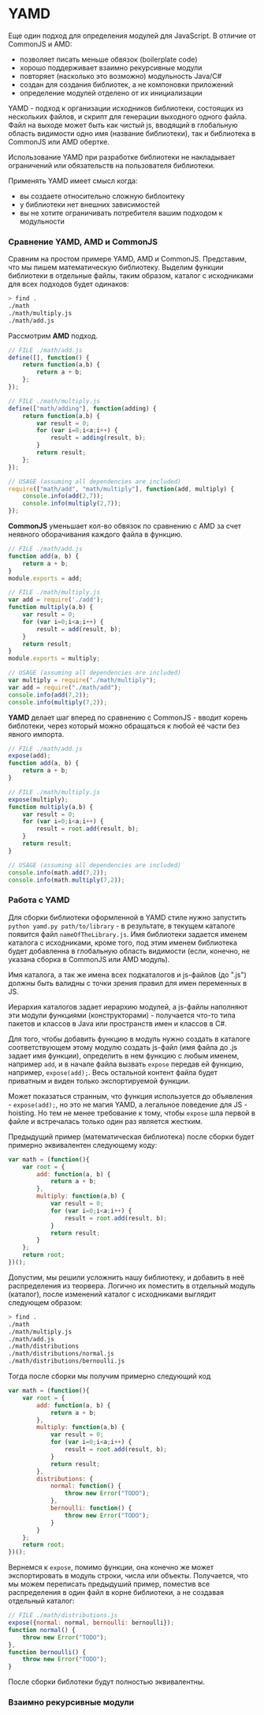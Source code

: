 # YAMD

Еще один подход для определения модулей для JavaScript. В отличие от CommonJS и AMD:
  * позволяет писать меньше обвязок (boilerplate code)
  * хорошо поддерживает взаимно рекурсивные модули
  * повторяет (насколько это возможно) модульность Java/C#
  * создан для создания библиотек, а не компоновки приложений
  * определение модулей отделено от их инициализации

YAMD - подход к организации исходников библиотеки, состоящих из нескольких файлов, и 
скрипт для генерации выходного одного файла. Файл на выходе может быть как чистый js,
вводящий в глобальную область видимости одно имя (название библиотеки), так и библиотека
в CommonJS или AMD обертке.

Использование YAMD при разработке библиотеки не накладывает ограничений или обязательств на 
пользователя библиотеки.

Применять YAMD имеет смысл когда: 
  * вы создаете относительно сложную библоитеку
  * у библиотеки нет внешних зависимостей
  * вы не хотите ограничивать потребителя вашим подходом к модульности

### Сравнение YAMD, AMD и CommonJS
Сравним на простом примере YAMD, AMD и CommonJS. Представим, что мы пишем математическую 
библиотеку. Выделим функции библиотеки в отдельные файлы, таким образом, каталог с 
исходниками для всех подходов будет одинаков:
```bash
> find .
./math
./math/multiply.js
./math/add.js
```

Рассмотрим **AMD** подход.
```javascript
// FILE ./math/add.js
define([], function() {
    return function(a,b) {
        return a + b;
    };
});

// FILE ./math/multiply.js
define(["math/adding"], function(adding) {
    return function(a,b) {
        var result = 0;
        for (var i=0;i<a;i++) {
            result = adding(result, b);
        }
        return result;
    };
});

// USAGE (assuming all dependencies are included)
require(["math/add", "math/multiply"], function(add, multiply) {
    console.info(add(2,7));
    console.info(multiply(2,7));
});
```

**CommonJS** уменьшает кол-во обвязок по сравнению с AMD за счет неявного оборачивания 
каждого файла в функцию.
```javascript
// FILE ./math/add.js
function add(a, b) {
    return a + b;
}
module.exports = add;

// FILE ./math/multiply.js
var add = require('./add');
function multiply(a,b) {
    var result = 0;
    for (var i=0;i<a;i++) {
        result = add(result, b);
    }
    return result;
}
module.exports = multiply;

// USAGE (assuming all dependencies are included)
var multiply = require("./math/multiply");
var add = require("./math/add");
console.info(add(7,2));
console.info(multiply(7,2));
```

**YAMD** делает шаг вперед по сравнению с CommonJS - вводит корень библотеки, через который можно 
обращаться к любой её части без явного импорта.
```javascript
// FILE ./math/add.js
expose(add);
function add(a, b) {
    return a + b;
}

// FILE ./math/multiply.js
expose(multiply);
function multiply(a,b) {
    var result = 0;
    for (var i=0;i<a;i++) {
        result = root.add(result, b);
    }
    return result;
}

// USAGE (assuming all dependencies are included)
console.info(math.add(7,2));
console.info(math.multiply(7,2));
```
### Работа с YAMD
Для сборки библиотеки оформленной в YAMD стиле нужно запустить `python yamd.py path/to/library` - в результате,
в текущем каталоге появится  файл `nameOfTheLibrary.js`. Имя библиотеки задается именем каталога с исходниками,
кроме того, под этим именем библиотека будет добавленна в глобальную область видимости (если, конечно, не указана 
сборка в CommonJS или AMD модуль). 

Имя каталога, а так же имена всех подкаталогов и js-файлов (до ".js") должны быть валидны с точки зрения 
правил для имен переменных в JS.

Иерархия каталогов задает иерархию модулей, а js-файлы наполняют эти модули функциями (конструкторами) - 
получается что-то типа пакетов и классов в Java или пространств имен и классов в C#. 

Для того, чтобы добавить функцию в модуль нужно создать в каталоге соответствующем этому модулю создать 
js-файл (имя файла до .js задает имя функции), определить в нем функцию с любым именем, например `add`, 
и в начале файла вызвать `expose` передав ей функцию, например, `expose(add);`. Весь остальной контент 
файла будет приватным и виден только экспортируемой функции.

Может показаться странным, что функция используется до объявления - `expose(add);`, но это не магия YAMD, а 
легальное поведение для JS - hoisting. Но тем не менее требование к тому, чтобы `expose` шла первой в файле и 
встречалась только один раз является жестким.

Предыдущий пример (математическая библиотека) после сборки будет примерно эквивалентен следующему коду:
```javascript
var math = (function(){
    var root = {
        add: function(a, b) {
            return a + b;
        },
        multiply: function(a,b) {
            var result = 0;
            for (var i=0;i<a;i++) {
                result = root.add(result, b);
            }
            return result;
        }
    };
    return root;
})();
```

Допустим, мы решили усложнить нашу библиотеку, и добавить в неё распределения из теорвера. Логично их поместить 
в отдельный модуль (каталог), после изменений каталог с исходниками выглядит следующем образом:
```bash
> find .
./math
./math/multiply.js
./math/add.js
./math/distributions
./math/distributions/normal.js
./math/distributions/bernoulli.js
```
Тогда после сборки мы получим примерно следующий код
```javascript
var math = (function(){
    var root = {
        add: function(a, b) {
            return a + b;
        },
        multiply: function(a,b) {
            var result = 0;
            for (var i=0;i<a;i++) {
                result = root.add(result, b);
            }
            return result;
        },
        distributions: {
            normal: function() { 
                throw new Error("TODO");
            },
            bernoulli: function() { 
                throw new Error("TODO");
            }
        }
    };
    return root;
})();
```

Вернемся к `expose`, помимо функции, она конечно же может экспортировать в модуль строки, числа или объекты. 
Получается, что мы можем переписать предыдуший пример, поместив все распределения в один файл в 
корне библиотеки, а не создавая отдельный каталог:
```javascript
// FILE ./math/distributions.js
expose({normal: normal, bernoulli: bernoulli});
function normal() { 
    throw new Error("TODO");
},
function bernoulli() { 
    throw new Error("TODO");
}
```
После сборки библотеки будут полностью эквивалентны.
### Взаимно рекурсивные модули
